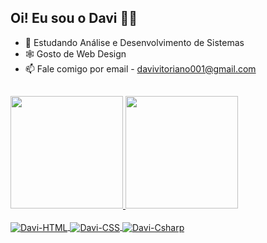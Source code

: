 ## Oi! Eu sou o Davi 👨🏻

- 🌱 Estudando Análise e Desenvolvimento de Sistemas
- 🕸 Gosto de Web Design
- 📫 Fale comigo por email - davivitoriano001@gmail.com

##

<div>
  <a href="https://github.com/supp3rdav1x">
  <img height="180em" src="https://github-readme-stats.vercel.app/api?username=supp3rdav1x&show_icons=true&theme=dark&include_all_commits=true&count_private=true"/>
  <img height="180em" src="https://github-readme-stats.vercel.app/api/top-langs/?username=supp3rdav1x&layout=compact&langs_count=7&theme=dark"/>
</div>
  
<div style="display: inline_block"><br>
  <img align="center" alt="Davi-HTML" src="https://img.shields.io/badge/HTML5-E34F26?style=for-the-badge&logo=html5&logoColor=white">
  <img align="center" alt="Davi-CSS" src="https://img.shields.io/badge/CSS3-1572B6?style=for-the-badge&logo=css3&logoColor=white">
  <img align="center" alt="Davi-Csharp" src="https://img.shields.io/badge/C%23-239120?style=for-the-badge&logo=c-sharp&logoColor=white">
</div> 
  
##
